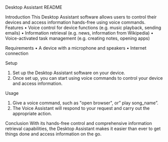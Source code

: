 Desktop Assistant README

Introduction
This Desktop Assistant software allows users to control their devices and access information hands-free using voice commands.
Features
•	Voice control for device functions (e.g. music playback, sending emails)
•	Information retrieval (e.g. news, information from Wikipedia)
•	Voice-activated task management (e.g.  creating notes, opening apps)

Requirements
•	A device with a microphone and speakers
•	Internet connection

Setup
1.	Set up the Desktop Assistant software on your device.
2.	Once set up, you can start using voice commands to control your device and access information.
   
Usage
1.	Give a voice command, such as "open browser", or” play song_name”.
2.	The Voice Assistant will respond to your request and carry out the appropriate action.
   
Conclusion
With its hands-free control and comprehensive information retrieval capabilities, the Desktop Assistant makes it easier than ever to get things done and access information on the go. 

